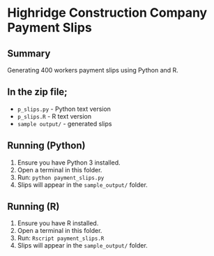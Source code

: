 # Highridge Construction Company Payment Slips

## Summary
Generating 400 workers payment slips using Python and R.
## In the zip file;
- `p_slips.py` - Python text version
- `p_slips.R` - R text version
- `sample output/` -  generated slips
## Running (Python)
1. Ensure you have Python 3 installed.
2. Open a terminal in this folder.
3. Run: `python payment_slips.py`
4. Slips will appear in the `sample_output/` folder.
## Running (R)
1. Ensure you have R installed.
2. Open a terminal in this folder.
3. Run: `Rscript payment_slips.R`
4. Slips will appear in the `sample_output/` folder.
